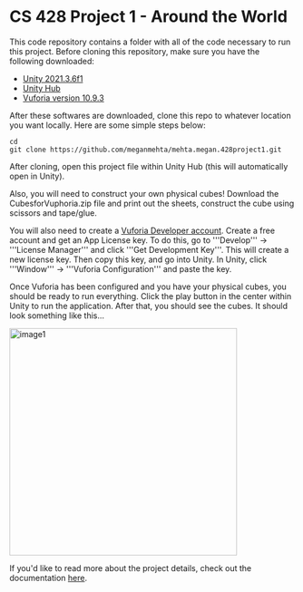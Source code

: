 # CS 428 Project 1 - Around the World 

This code repository contains a folder with all of the code necessary to run this project. Before cloning this repository, make sure you have the following downloaded:
- [Unity 2021.3.6f1](https://unity3d.com/unity/whats-new/2021.3.6)
- [Unity Hub](https://unity3d.com/get-unity/download)
- [Vuforia version 10.9.3](https://developer.vuforia.com/downloads/sdk)

After these softwares are downloaded, clone this repo to whatever location you want locally. Here are some simple steps below: 

```
cd 
git clone https://github.com/meganmehta/mehta.megan.428project1.git
```
After cloning, open this project file within Unity Hub (this will automatically open in Unity). 

Also, you will need to construct your own physical cubes! Download the CubesforVuphoria.zip file and print out the sheets, construct the cube using scissors and tape/glue.

You will also need to create a [Vuforia Developer account](https://developer.vuforia.com/). Create a free account and get an App License key. To do this, 
go to '''Develop''' -> '''License Manager''' and click '''Get Development Key'''. This will create a new license key. Then copy this key, and go into Unity. In Unity, 
click '''Window''' -> '''Vuforia Configuration''' and paste the key. 

Once Vuforia has been configured and you have your physical cubes, you should be ready to run everything. Click the play button in the center within Unity to run 
the application. After that, you should see the cubes. It should look something like this...

<img width="401" alt="image1" src="https://user-images.githubusercontent.com/29783726/191116021-f4cd7a9b-7920-4e66-9a71-7bc06a0438c9.png">

If you'd like to read more about the project details, check out
the documentation [here]((https://mmehta25.people.uic.edu/428p1.html)).
